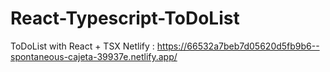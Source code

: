 # React-Typescript-ToDoList
ToDoList with React + TSX Netlify : https://66532a7beb7d05620d5fb9b6--spontaneous-cajeta-39937e.netlify.app/
